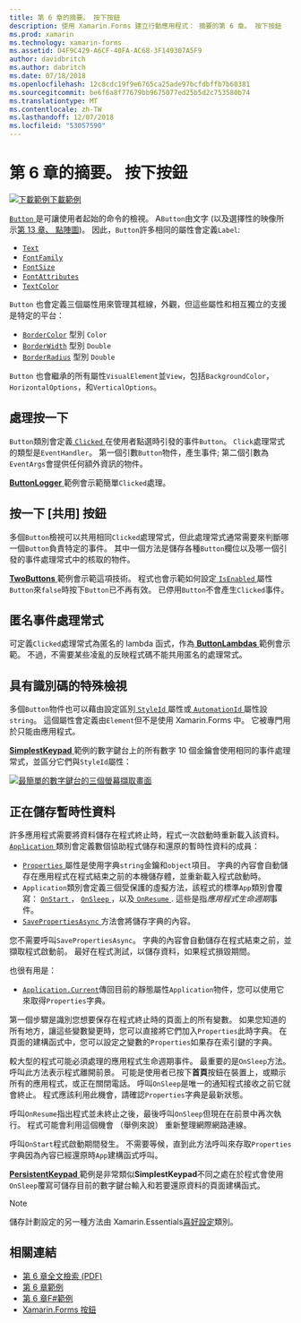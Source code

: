 ```yaml
---
title: 第 6 章的摘要。 按下按鈕
description: 使用 Xamarin.Forms 建立行動應用程式： 摘要的第 6 章。 按下按鈕
ms.prod: xamarin
ms.technology: xamarin-forms
ms.assetid: D4F9C429-A6CF-40FA-AC68-3F149307A5F9
author: davidbritch
ms.author: dabritch
ms.date: 07/18/2018
ms.openlocfilehash: 12c8cdc19f9e6765ca25ade97bcfdbffb7b60381
ms.sourcegitcommit: be6f6a8f77679bb9675077ed25b5d2c753580b74
ms.translationtype: MT
ms.contentlocale: zh-TW
ms.lasthandoff: 12/07/2018
ms.locfileid: "53057590"
---
```

# <a name="summary-of-chapter-6-button-clicks"></a>第 6 章的摘要。 按下按鈕

[![下載範例](~/media/shared/download.png)下載範例](https://github.com/xamarin/xamarin-forms-book-samples/tree/master/Chapter06)

[ `Button` ](xref:Xamarin.Forms.Button)是可讓使用者起始的命令的檢視。 A`Button`由文字 (以及選擇性的映像所示[第 13 章、 點陣圖](chapter13.md))。 因此，`Button`許多相同的屬性會定義`Label`:

- [`Text`](xref:Xamarin.Forms.Button.Text)
- [`FontFamily`](xref:Xamarin.Forms.Button.FontFamily)
- [`FontSize`](xref:Xamarin.Forms.Button.FontSize)
- [`FontAttributes`](xref:Xamarin.Forms.Button.FontAttributes)
- [`TextColor`](xref:Xamarin.Forms.Button.TextColor)

`Button` 也會定義三個屬性用來管理其框線，外觀，但這些屬性和相互獨立的支援是特定的平台：

- [`BorderColor`](xref:Xamarin.Forms.Button.BorderColor) 型別 `Color`
- [`BorderWidth`](xref:Xamarin.Forms.Button.BorderWidth) 型別 `Double`
- [`BorderRadius`](xref:Xamarin.Forms.Button.BorderRadius) 型別 `Double`

`Button` 也會繼承的所有屬性`VisualElement`並`View`，包括`BackgroundColor`， `HorizontalOptions`，和`VerticalOptions`。

## <a name="processing-the-click"></a>處理按一下

`Button`類別會定義[ `Clicked` ](xref:Xamarin.Forms.Button.Clicked)在使用者點選時引發的事件`Button`。 `Click`處理常式的類型是`EventHandler`。 第一個引數`Button`物件，產生事件; 第二個引數為`EventArgs`會提供任何額外資訊的物件。

[ **ButtonLogger** ](https://github.com/xamarin/xamarin-forms-book-samples/tree/master/Chapter06/ButtonLogger)範例會示範簡單`Clicked`處理。

## <a name="sharing-button-clicks"></a>按一下 [共用] 按鈕

多個`Button`檢視可以共用相同`Clicked`處理常式，但此處理常式通常需要來判斷哪一個`Button`負責特定的事件。 其中一個方法是儲存各種`Button`欄位以及哪一個引發的事件處理常式中的核取的物件。

[ **TwoButtons** ](https://github.com/xamarin/xamarin-forms-book-samples/tree/master/Chapter06/TwoButtons)範例會示範這項技術。 程式也會示範如何設定[ `IsEnabled` ](xref:Xamarin.Forms.VisualElement.IsEnabled)屬性`Button`來`false`時按下`Button`已不再有效。 已停用`Button`不會產生`Clicked`事件。

## <a name="anonymous-event-handlers"></a>匿名事件處理常式

可定義`Clicked`處理常式為匿名的 lambda 函式，作為[ **ButtonLambdas** ](https://github.com/xamarin/xamarin-forms-book-samples/tree/master/Chapter06/ButtonLambdas)範例會示範。 不過，不需要某些凌亂的反映程式碼不能共用匿名的處理常式。

## <a name="distinguishing-views-with-ids"></a>具有識別碼的特殊檢視

多個`Button`物件也可以藉由設定區別[ `StyleId` ](xref:Xamarin.Forms.Element.StyleId)屬性或[ `AutomationId` ](xref:Xamarin.Forms.Element.AutomationId)屬性設`string`。 這個屬性會定義由`Element`但不是使用 Xamarin.Forms 中。 它被專門用於只能由應用程式。

[ **SimplestKeypad** ](https://github.com/xamarin/xamarin-forms-book-samples/tree/master/Chapter06/SimplestKeypad)範例的數字鍵台上的所有數字 10 個金鑰會使用相同的事件處理常式，並區分它們與`StyleId`屬性：

[![最簡單的數字鍵台的三個螢幕擷取畫面](images/ch06fg04-small.png "計算機")](images/ch06fg04-large.png#lightbox "計算機")

## <a name="saving-transient-data"></a>正在儲存暫時性資料

許多應用程式需要將資料儲存在程式終止時，程式一次啟動時重新載入該資料。 [ `Application` ](xref:Xamarin.Forms.Application)類別會定義數個協助程式儲存和還原的暫時性資料的成員：

- [ `Properties` ](xref:Xamarin.Forms.Application.Properties)屬性是使用字典`string`金鑰和`object`項目。 字典的內容會自動儲存在應用程式在程式結束之前的本機儲存體，並重新載入程式啟動時。
- `Application`類別會定義三個受保護的虛擬方法，該程式的標準`App`類別會覆寫： [ `OnStart` ](xref:Xamarin.Forms.Application.OnStart)， [ `OnSleep` ](xref:Xamarin.Forms.Application.OnSleep)，以及[ `OnResume` ](xref:Xamarin.Forms.Application.OnResume). 這些是指*應用程式生命週期*事件。
- [ `SavePropertiesAsync` ](xref:Xamarin.Forms.Application.SavePropertiesAsync)方法會將儲存字典的內容。

您不需要呼叫`SavePropertiesAsync`。 字典的內容會自動儲存在程式結束之前，並擷取程式啟動前。 最好在程式測試，以儲存資料，如果程式損毀期間。

也很有用是：

- [`Application.Current`](xref:Xamarin.Forms.Application.Current)傳回目前的靜態屬性`Application`物件，您可以使用它來取得`Properties`字典。

第一個步驟是識別您想要保存在程式終止時的頁面上的所有變數。 如果您知道的所有地方，讓這些變數變更時，您可以直接將它們加入`Properties`此時字典。 在頁面的建構函式中，您可以設定之變數的`Properties`如果存在索引鍵的字典。

較大型的程式可能必須處理的應用程式生命週期事件。 最重要的是`OnSleep`方法。 呼叫此方法表示程式離開前景。 可能是使用者已按下**首頁**按鈕在裝置上，或顯示所有的應用程式，或正在關閉電話。 呼叫`OnSleep`是唯一的通知程式接收之前它就會終止。 程式應該利用此機會，請確認`Properties`字典是最新狀態。

呼叫`OnResume`指出程式並未終止之後，最後呼叫`OnSleep`但現在在前景中再次執行。 程式可能會利用這個機會 （舉例來說） 重新整理網際網路連線。

呼叫`OnStart`程式啟動期間發生。 不需要等候，直到此方法呼叫來存取`Properties`字典因為內容已經還原時`App`建構函式呼叫。

[ **PersistentKeypad** ](https://github.com/xamarin/xamarin-forms-book-samples/tree/master/Chapter06/PersistentKeypad)範例是非常類似**SimplestKeypad**不同之處在於程式會使用`OnSleep`覆寫可儲存目前的數字鍵台輸入和若要還原資料的頁面建構函式。

> [!NOTE]
> 儲存計劃設定的另一種方法由 Xamarin.Essentials[喜好設定](~/essentials/preferences.md)類別。

## <a name="related-links"></a>相關連結

- [第 6 章全文檢索 (PDF)](https://download.xamarin.com/developer/xamarin-forms-book/XamarinFormsBook-Ch06-Apr2016.pdf)
- [第 6 章範例](https://github.com/xamarin/xamarin-forms-book-samples/tree/master/Chapter06)
- [第 6 章F#範例](https://github.com/xamarin/xamarin-forms-book-samples/tree/master/Chapter06/FS)
- [Xamarin.Forms 按鈕](~/xamarin-forms/user-interface/button.md)
